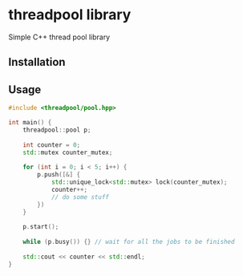 # threadpool library

Simple C++ thread pool library

## Installation

## Usage

```cpp
#include <threadpool/pool.hpp>

int main() {
    threadpool::pool p;
    
    int counter = 0;
    std::mutex counter_mutex;
    
    for (int i = 0; i < 5; i++) {
        p.push([&] {
            std::unique_lock<std::mutex> lock(counter_mutex);
            counter++;
            // do some stuff
        })
    }
    
    p.start();
    
    while (p.busy()) {} // wait for all the jobs to be finished
    
    std::cout << counter << std::endl;
}
```